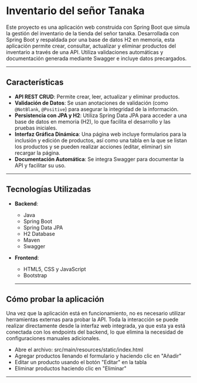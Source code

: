# Inventario del señor Tanaka

Este proyecto es una aplicación web construida con Spring Boot que simula la gestión del inventario de la tienda del señor tanaka.
Desarrollada con Spring Boot y respaldada por una base de datos H2 en memoria, esta aplicación permite crear, consultar, actualizar y eliminar productos del inventario a través de una API.
Utiliza validaciones automáticas y documentación generada mediante Swagger e incluye datos precargados.

---

## Características

- **API REST CRUD**: Permite crear, leer, actualizar y eliminar productos.
- **Validación de Datos**: Se usan anotaciones de validación (como `@NotBlank`, `@Positive`) para asegurar la integridad de la información.
- **Persistencia con JPA y H2**: Utiliza Spring Data JPA para acceder a una base de datos en memoria (H2), lo que facilita el desarrollo y las pruebas iniciales.
- **Interfaz Gráfica Dinámica**: Una página web incluye formularios para la inclusión y edición de productos, así como una tabla en la que se listan los productos y se pueden realizar acciones (editar, eliminar) sin recargar la página.
- **Documentación Automática**: Se integra Swagger para documentar la API y facilitar su uso.

---

## Tecnologías Utilizadas

- **Backend**:
  - Java 
  - Spring Boot
  - Spring Data JPA
  - H2 Database 
  - Maven
  - Swagger 

- **Frontend**:
  - HTML5, CSS y JavaScript
  - Bootstrap
 
  ---

## Cómo probar la aplicación

Una vez que la aplicación está en funcionamiento, no es necesario utilizar herramientas externas para probar la API. Toda la interacción se puede realizar directamente desde la interfaz web integrada, ya que esta ya está conectada con los endpoints del backend, lo que elimina la necesidad de configuraciones manuales adicionales.
- Abre el archivo: src/main/resources/static/index.html
- Agregar productos llenando el formulario y haciendo clic en "Añadir"
- Editar un producto usando el botón "Editar" en la tabla
- Eliminar productos haciendo clic en "Eliminar"
  

 ---
